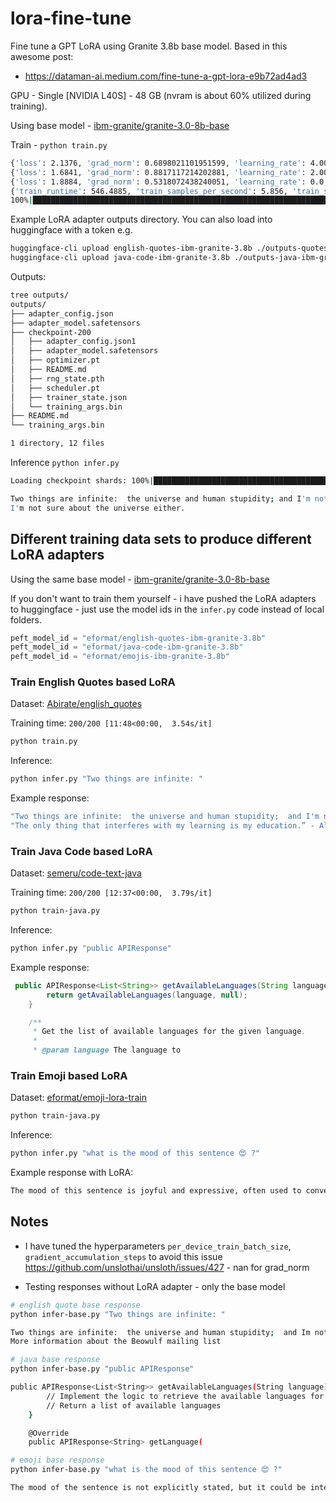 # lora-fine-tune

Fine tune a GPT LoRA using Granite 3.8b base model. Based in this awesome post:

- https://dataman-ai.medium.com/fine-tune-a-gpt-lora-e9b72ad4ad3

GPU - Single [NVIDIA L40S] - 48 GB (nvram is about 60% utilized during training).

Using base model - [ibm-granite/granite-3.0-8b-base](https://huggingface.co/ibm-granite/granite-3.0-8b-base)

Train - `python train.py`

```bash
{'loss': 2.1376, 'grad_norm': 0.6898021101951599, 'learning_rate': 4.000000000000001e-06, 'epoch': 1.26}       
{'loss': 1.6841, 'grad_norm': 0.8817117214202881, 'learning_rate': 2.0000000000000003e-06, 'epoch': 1.27}      
{'loss': 1.8884, 'grad_norm': 0.5318072438240051, 'learning_rate': 0.0, 'epoch': 1.28}                         
{'train_runtime': 546.4885, 'train_samples_per_second': 5.856, 'train_steps_per_second': 0.366, 'train_loss': 1.9254487091302872, 'epoch': 1.28}
100%|████████████████████████████████████████████████████████████████████████| 200/200 [09:06<00:00,  2.73s/it]
```

Example LoRA adapter outputs directory. You can also load into huggingface with a token e.g.

```bash
huggingface-cli upload english-quotes-ibm-granite-3.8b ./outputs-quotes-ibm-granite-3.8b .
huggingface-cli upload java-code-ibm-granite-3.8b ./outputs-java-ibm-granite-3.8b .
```

Outputs:

```bash
tree outputs/
outputs/
├── adapter_config.json
├── adapter_model.safetensors
├── checkpoint-200
│   ├── adapter_config.json1
│   ├── adapter_model.safetensors
│   ├── optimizer.pt
│   ├── README.md
│   ├── rng_state.pth
│   ├── scheduler.pt
│   ├── trainer_state.json
│   └── training_args.bin
├── README.md
└── training_args.bin

1 directory, 12 files
```

Inference `python infer.py`

```bash
Loading checkpoint shards: 100%|█████████████████████████████████████████████████| 2/2 [00:02<00:00,  1.21s/it]

Two things are infinite:  the universe and human stupidity; and I'm not sure about the universe.  -Albert Einstein
I'm not sure about the universe either.
```

## Different training data sets to produce different LoRA adapters

Using the same base model - [ibm-granite/granite-3.0-8b-base](https://huggingface.co/ibm-granite/granite-3.0-8b-base)

If you don't want to train them yourself - i have pushed the LoRA adapters to huggingface - just use the model ids in the `infer.py` code instead of local folders.

```python
peft_model_id = "eformat/english-quotes-ibm-granite-3.8b"
peft_model_id = "eformat/java-code-ibm-granite-3.8b"
peft_model_id = "eformat/emojis-ibm-granite-3.8b"
```

### Train English Quotes based LoRA

Dataset: [Abirate/english_quotes](https://huggingface.co/datasets/Abirate/english_quotes)

Training time: `200/200 [11:48<00:00,  3.54s/it]`

```bash
python train.py
```

Inference:

```bash
python infer.py "Two things are infinite: "
```

Example response:

```bash
"Two things are infinite:  the universe and human stupidity;  and I'm not sure about the universe." - Albert Einstein
"The only thing that interferes with my learning is my education.” - Albert Einstein
```

### Train Java Code based LoRA

Dataset: [semeru/code-text-java](https://huggingface.co/datasets/semeru/code-text-java)

Training time: `200/200 [12:37<00:00,  3.79s/it]`

```bash
python train-java.py
```

Inference:

```bash
python infer.py "public APIResponse"
```

Example response:

```java
 public APIResponse<List<String>> getAvailableLanguages(String language) {
        return getAvailableLanguages(language, null);
    }

    /**
     * Get the list of available languages for the given language.
     *
     * @param language The language to
```

### Train Emoji based LoRA

Dataset: [eformat/emoji-lora-train](https://huggingface.co/datasets/eformat/emoji-lora-train)

```bash
python train-java.py
```

Inference:

```bash
python infer.py "what is the mood of this sentence 😍 ?"
```

Example response with LoRA:

```bash
The mood of this sentence is joyful and expressive, often used to convey happiness, excitement, or affection. It's a popular emoji used in text messages, social media, and online communication.
```

## Notes

- I have tuned the hyperparameters `per_device_train_batch_size`, `gradient_accumulation_steps` to avoid this issue https://github.com/unslothai/unsloth/issues/427 - nan for grad_norm

- Testing responses without LoRA adapter - only the base model

```bash
# english quote base response
python infer-base.py "Two things are infinite: "

Two things are infinite:  the universe and human stupidity;  and Im not sure about the universe.
More information about the Beowulf mailing list

# java base response
python infer-base.py "public APIResponse"

public APIResponse<List<String>> getAvailableLanguages(String language) {
        // Implement the logic to retrieve the available languages for the given language
        // Return a list of available languages
    }

    @Override
    public APIResponse<String> getLanguage(

# emoji base response
python infer-base.py "what is the mood of this sentence 😍 ?"

The mood of the sentence is not explicitly stated, but it could be interpreted as a statement of fact or a declaration. The sentence is written in the present tense and uses the word "is" to indicate that the situation is currently true
```
